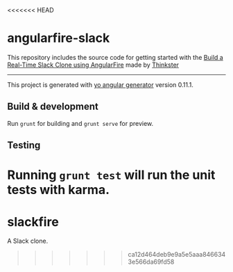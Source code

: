 <<<<<<< HEAD
# angularfire-slack

This repository includes the source code for getting started with the [Build a Real-Time Slack Clone using AngularFire](https://thinkster.io/tutorials/angularfire-realtime-slack-clone)
made by [Thinkster](https://thinkster.io)

***

This project is generated with [yo angular generator](https://github.com/yeoman/generator-angular)
version 0.11.1.

## Build & development

Run `grunt` for building and `grunt serve` for preview.

## Testing

Running `grunt test` will run the unit tests with karma.
=======
# slackfire
A Slack clone.
>>>>>>> ca12d464deb9e9a5e5aaa8466343e566da69fd58
